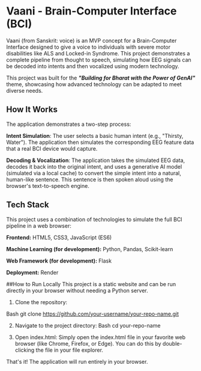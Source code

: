 # Vaani - Brain-Computer Interface (BCI)
Vaani (from Sanskrit: voice) is an MVP concept for a Brain-Computer Interface designed to give a voice to individuals with severe motor disabilities like ALS and Locked-in Syndrome. This project demonstrates a complete pipeline from thought to speech, simulating how EEG signals can be decoded into intents and then vocalized using modern technology.

This project was built for the ***"Building for Bharat with the Power of GenAI"*** theme, showcasing how advanced technology can be adapted to meet diverse needs.

## How It Works
The application demonstrates a two-step process:

**Intent Simulation**: The user selects a basic human intent (e.g., "Thirsty, Water"). The application then simulates the corresponding EEG feature data that a real BCI device would capture.

**Decoding & Vocalization**: The application takes the simulated EEG data, decodes it back into the original intent, and uses a generative AI model (simulated via a local cache) to convert the simple intent into a natural, human-like sentence. This sentence is then spoken aloud using the browser's text-to-speech engine.

## Tech Stack
This project uses a combination of technologies to simulate the full BCI pipeline in a web browser:

**Frontend:** HTML5, CSS3, JavaScript (ES6)

**Machine Learning (for development):** Python, Pandas, Scikit-learn

**Web Framework (for development):** Flask

**Deployment:** Render

##How to Run Locally
This project is a static website and can be run directly in your browser without needing a Python server.

1. Clone the repository:

Bash
git clone https://github.com/your-username/your-repo-name.git

2. Navigate to the project directory:
Bash
cd your-repo-name

3. Open index.html:
Simply open the index.html file in your favorite web browser (like Chrome, Firefox, or Edge). You can do this by double-clicking the file in your file explorer.

That's it! The application will run entirely in your browser.
